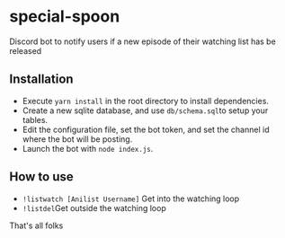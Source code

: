# special-spoon

Discord bot to notify users if a new episode of their watching list has be released


## Installation

* Execute `yarn install` in the root directory to install dependencies.
* Create a new sqlite database, and use `db/schema.sql`to setup your tables.
* Edit the configuration file, set the bot token, and set the channel id where the bot will be posting.
* Launch the bot with `node index.js`.

## How to use

* `!listwatch [Anilist Username]` Get into the watching loop
* `!listdel`Get outside the watching loop

That's all folks
